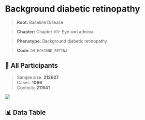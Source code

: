 # Background diabetic retinopathy

> **Root:** Baseline Disease  

> **Chapter:** Chapter VII- Eye and adnexa  

> **Phenotype:** Background diabetic retinopathy  

> **Code:** `DM_BCKGRND_RETINA`

## 🧪 All Participants  
> Sample size: **212607**  
> Cases: **1066**  
> Controls: **211541**
<img src="/Sensitive/Figures/ALL/Incidence/DM_BCKGRND_RETINA.png"/>

## 📊 Data Table
<CsvTableMRF src="/Sensitive/Data/ALL/Incidence/COX_DM_BCKGRND_RETINA.csv"/>


